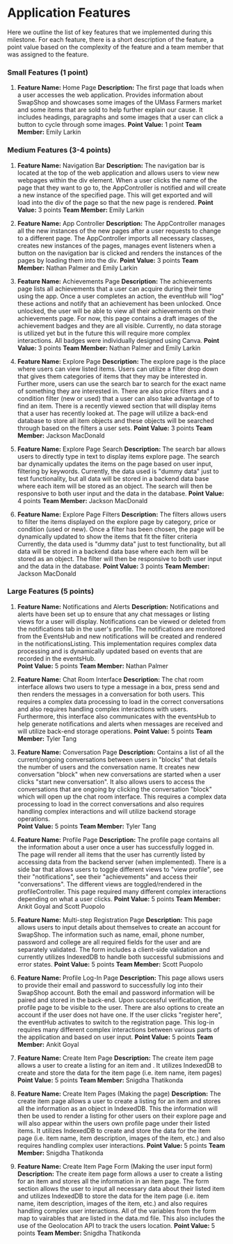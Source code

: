 # Application Features 
Here we outline the list of key features that we implemented during this milestone. For each feature, there is a short description of the feature, a point value based on the complexity of the feature and a team member that was assigned to the feature. 

### Small Features (1 point)

1. **Feature Name:** Home Page
**Description:** The first page that loads when a user accesses the web application. Provides information about SwapShop and showcases some images of the UMass Farmers market and some items that are sold to help further explain our cause. It includes headings, paragraphs and some images that a user can click a button to cycle through some images.
**Point Value:** 1 point
**Team Member:** Emily Larkin


### Medium Features (3-4 points)

1. **Feature Name:** Navigation Bar
**Description:** The navigation bar is located at the top of the web application and allows users to view new webpages within the div element. When a user clicks the name of the page that they want to go to, the AppController is notified and will create a new instance of the specified page. This will get exported and will load into the div of the page so that the new page is rendered. 
**Point Value:** 3 points
**Team Member:** Emily Larkin

2. **Feature Name:** App Controller
**Description:** The AppController manages all the new instances of the new pages after a user requests to change to a different page. The AppController imports all necessary classes, creates new instances of the pages, manages event listeners when a button on the navigation bar is clicked and renders the instances of the pages by loading them into the div. 
**Point Value:** 3 points
**Team Member:** Nathan Palmer and Emily Larkin

3. **Feature Name:** Achievements Page
**Description:** The achievements page lists all achievements that a user can acquire during their time using the app. Once a user completes an action, the eventHub will "log" these actions and notify that an achievement has been unlocked. Once unlocked, the user will be able to view all their achievements on their achievements page. For now, this page contains a draft images of the achievement badges and they are all visible. Currently, no data storage is utilized yet but in the future this will require more complex interactions. All badges were individually designed using Canva.
**Point Value:** 3 points
**Team Member:** Nathan Palmer and Emily Larkin

4. **Feature Name:** Explore Page
**Description:** The explore page is the place where users can view listed items. Users can utilize a filter drop down that gives them categories of items that they may be interested in. Further more, users can use the search bar to search for the exact name of something they are interested in. There are also price filters and a condition filter (new or used) that a user can also take advantage of to find an item. There is a recently viewed section that will display items that a user has recently looked at. The page will utilize a back-end database to store all item objects and these objects will be searched through based on the filters a user sets. 
**Point Value:** 3 points
**Team Member:** Jackson MacDonald

5. **Feature Name:** Explore Page Search 
**Description:** The search bar allows users to directly type in text to display items explore page. The search bar dynamically updates the items on the page based on user input, filtering by keywords. Currently, the data used is "dummy data" just to test functionality, but all data will be stored in a backend data base where each item will be stored as an object. The search will then be responsive to both user input and the data in the database.
**Point Value:** 4 points
**Team Member:** Jackson MacDonald

6. **Feature Name:** Explore Page Filters 
**Description:** The filters allows users to filter the items displayed on the explore page by category, price or condition (used or new). Once a filter has been chosen, the page will be dynamically updated to show the items that fit the filter criteria Currently, the data used is "dummy data" just to test functionality, but all data will be stored in a backend data base where each item will be stored as an object. The filter will then be responsive to both user input and the data in the database.
**Point Value:** 3 points
**Team Member:** Jackson MacDonald


### Large Features (5 points)

1. **Feature Name:** Notifications and Alerts
**Description:** Notifications and alerts have been set up to ensure that any chat messages or listing views for a user will display. Notifications can be viewed or deleted from the notifications tab in the user's profile. The notifications are monitored from the EventsHub and new notifications will be created and rendered in the notificationsListing. This implementation requires complex data processing and is dynamically updated based on events that are recorded in the eventsHub.    
**Point Value:** 5 points
**Team Member:** Nathan Palmer

2. **Feature Name:** Chat Room Interface
**Description:** The chat room interface allows two users to type a message in a box, press send and then renders the messages in a conversation for both users. This requires a complex data processing to load in the correct conversations and also requires handling complex interactions with users. Furthermore, this interface also communicates with the eventsHub to help generate notifications and alerts when messages are received and will utilize back-end storage operations.
**Point Value:** 5 points
**Team Member:** Tyler Tang

3. **Feature Name:** Conversation Page
**Description:** Contains a list of all the current/ongoing conversations between users in "blocks" that details the number of users and the conversation name. It creates new conversation "block" when new conversations are started when a user clicks "start new conversation". It also allows users to access the conversations that are ongoing by clicking the conversation "block" which will open up the chat room interface. This requires a complex data processing to load in the correct conversations and also requires handling complex interactions and will utilize backend storage operations.  
**Point Value:** 5 points
**Team Member:** Tyler Tang

4. **Feature Name:** Profile Page 
**Description:** The profile page contains all the information about a user once a user has successfully logged in. The page will render all items that the user has currently listed by accessing data from the backend server (when implemented). There is a side bar that allows users to toggle different views to "view profile", see their "notifications", see their "achievements" and access their "conversations". The different views are toggled/rendered in the profileController. This page required many different complex interactions depending on what a user clicks.
**Point Value:** 5 points
**Team Member:** Ankit Goyal and Scott Puopolo

5. **Feature Name:** Multi-step Registration Page 
**Description:** This page allows users to input details about themselves to create an account for SwapShop. The information such as name, email, phone number, password and college are all required fields for the user and are separately validated. The form includes a client-side validation and currently utilizes IndexedDB to handle both successful submissions and error states. 
**Point Value:** 5 points
**Team Member:** Scott Puopolo

6. **Feature Name:** Profile Log-In Page 
**Description:** This page allows users to provide their email and password to successfully log into their SwapShop account. Both the email and password information will be paired and stored in the back-end. Upon successful verification, the profile page to be visible to the user. There are also options to create an account if the user does not have one. If the user clicks "register here", the eventHub activates to switch to the registration page. This log-in requires many different complex interactions between various parts of the application and based on user input.
**Point Value:** 5 points
**Team Member:** Ankit Goyal

7. **Feature Name:** Create Item Page
**Description:** The create item page allows a user to create a listing for an item and . It utilizes IndexedDB to create and store the data for the item page (i.e. item name, item pages)
**Point Value:** 5 points
**Team Member:** Snigdha Thatikonda

8. **Feature Name:** Create Item Pages (Making the page)
**Description:** The create item page allows a user to create a listing for an item and stores all the information as an object in IndexedDB. This the information will then be used to render a listing for other users on their explore page and will also appear within the users own profile page under their listed items. It utilizes IndexedDB to create and store the data for the item page (i.e. item name, item description, images of the item, etc.) and also requires handling complex user interactions. 
**Point Value:** 5 points
**Team Member:** Snigdha Thatikonda

9. **Feature Name:** Create Item Page Form (Making the user input form)
**Description:** The create item page form allows a user to create a listing for an item and stores all the information in an item page. The form section allows the user to input all necessary data about their listed item and utilizes IndexedDB to store the data for the item page (i.e. item name, item description, images of the item, etc.) and also requires handling complex user interactions. All of the variables from the form map to vairables that are listed in the data.md file. This also includes the use of the Geolocation API to track the users location.
**Point Value:** 5 points
**Team Member:** Snigdha Thatikonda